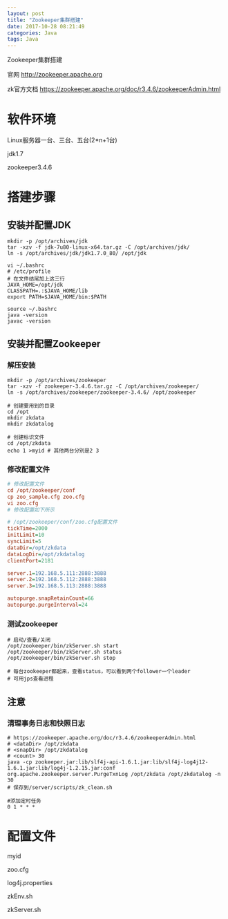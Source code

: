 ```yaml
---
layout: post
title: "Zookeeper集群搭建"
date: 2017-10-28 08:21:49
categories: Java
tags: Java
---
```



Zookeeper集群搭建

官网 http://zookeeper.apache.org

zk官方文档 https://zookeeper.apache.org/doc/r3.4.6/zookeeperAdmin.html



# 软件环境

Linux服务器一台、三台、五台(2*n+1台)

jdk1.7

zookeeper3.4.6

# 搭建步骤

## 安装并配置JDK

```shell
mkdir -p /opt/archives/jdk
tar -xzv -f jdk-7u80-linux-x64.tar.gz -C /opt/archives/jdk/
ln -s /opt/archives/jdk/jdk1.7.0_80/ /opt/jdk

vi ~/.bashrc
# /etc/profile
# 在文件结尾加上这三行
JAVA_HOME=/opt/jdk
CLASSPATH=.:$JAVA_HOME/lib
export PATH=$JAVA_HOME/bin:$PATH

source ~/.bashrc
java -version
javac -version
```



## 安装并配置Zookeeper

### 解压安装 

```shell
mkdir -p /opt/archives/zookeeper
tar -xzv -f zookeeper-3.4.6.tar.gz -C /opt/archives/zookeeper/
ln -s /opt/archives/zookeeper/zookeeper-3.4.6/ /opt/zookeeper

# 创建要用到的目录
cd /opt
mkdir zkdata
mkdir zkdatalog

# 创建标识文件
cd /opt/zkdata
echo 1 >myid # 其他两台分别是2 3
```

### 修改配置文件

```ini
# 修改配置文件
cd /opt/zookeeper/conf
cp zoo_sample.cfg zoo.cfg
vi zoo.cfg
# 修改配置如下所示

# /opt/zookeeper/conf/zoo.cfg配置文件
tickTime=2000
initLimit=10
syncLimit=5
dataDir=/opt/zkdata
dataLogDir=/opt/zkdatalog
clientPort=2181

server.1=192.168.5.111:2888:3888
server.2=192.168.5.112:2888:3888
server.3=192.168.5.113:2888:3888

autopurge.snapRetainCount=66
autopurge.purgeInterval=24
```

### 测试zookeeper

```shell
# 启动/查看/关闭
/opt/zookeeper/bin/zkServer.sh start
/opt/zookeeper/bin/zkServer.sh status
/opt/zookeeper/bin/zkServer.sh stop

# 每台zookeeper都起来，查看status，可以看到两个follower一个leader
# 可用jps查看进程
```

## 注意

### 清理事务日志和快照日志

```shell
# https://zookeeper.apache.org/doc/r3.4.6/zookeeperAdmin.html 
# <dataDir> /opt/zkdata
# <snapDir> /opt/zkdatalog
# <count> 30
java -cp zookeeper.jar:lib/slf4j-api-1.6.1.jar:lib/slf4j-log4j12-1.6.1.jar:lib/log4j-1.2.15.jar:conf org.apache.zookeeper.server.PurgeTxnLog /opt/zkdata /opt/zkdatalog -n 30
# 保存到/server/scripts/zk_clean.sh

#添加定时任务
0 1 * * * 
```

# 配置文件

myid

zoo.cfg

log4j.properties

zkEnv.sh

zkServer.sh

